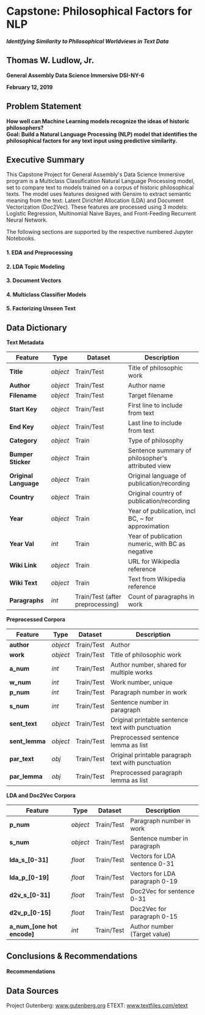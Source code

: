 # Capstone: Philosophical Factors for NLP
**_Identifying Similarity to Philosophical Worldviews in Text Data_**

## Thomas W. Ludlow, Jr.
**General Assembly Data Science Immersive DSI-NY-6**

**February 12, 2019**

## Problem Statement

**How well can Machine Learning models recognize the ideas of historic philosophers?**  
**Goal: Build a Natural Language Processing (NLP) model that identifies the philosophical factors for any text input using predictive similarity.**

## Executive Summary

This Capstone Project for General Assembly's Data Science Immersive program is a Multiclass Classification Natural Language Processing model, set to compare text to models trained on a corpus of historic philosophical texts.  The model uses features designed with Gensim to extract semantic meaning from the text: Latent Dirichlet Allocation (LDA) and Document Vectorization (Doc2Vec).  These features are processed using 3 models: Logistic Regression, Multinomial Naive Bayes, and Front-Feeding Recurrent Neural Network.  

The following sections are supported by the respective numbered Jupyter Notebooks.

#### 1. EDA and Preprocessing


#### 2. LDA Topic Modeling


#### 3. Document Vectors


#### 4. Multiclass Classifier Models


#### 5. Factorizing Unseen Text



## Data Dictionary

**Text Metadata**

|Feature|Type|Dataset|Description|
|---|---|---|---|
|**Title**|*object*|Train/Test|Title of philosophic work|
|**Author**|*object*|Train/Test|Author name|
|**Filename**|*object*|Train/Test|Target filename|
|**Start Key**|*object*|Train/Test|First line to include from text|
|**End Key**|*object*|Train/Test|Last line to include from text|
|**Category**|*object*|Train|Type of philosophy|
|**Bumper Sticker**|*object*|Train|Sentence summary of philosopher's attributed view|
|**Original Language**|*object*|Train|Original language of publication/recording|
|**Country**|*object*|Train|Original country of publication/recording|
|**Year**|*object*|Train|Year of publication, incl BC, ~ for approximation|
|**Year Val**|*int*|Train|Year of publication numeric, with BC as negative|
|**Wiki Link**|*object*|Train|URL for Wikipedia reference|
|**Wiki Text**|*object*|Train|Text from Wikipedia reference|
|**Paragraphs**|*int*|Train/Test (after preprocessing)|Count of paragraphs in work|

**Preprocessed Corpora**

|Feature|Type|Dataset|Description|
|---|---|---|---|
|**author**|*object*|Train/Test|Author|
|**work**|*object*|Train/Test|Title of philosophic work|
|**a_num**|*int*|Train/Test|Author number, shared for multiple works|
|**w_num**|*int*|Train/Test|Work number, unique|
|**p_num**|*int*|Train/Test|Paragraph number in work|
|**s_num**|*int*|Train/Test|Sentence number in paragraph|
|**sent_text**|*object*|Train/Test|Original printable sentence text with punctuation|
|**sent_lemma**|*object*|Train/Test|Preprocessed sentence lemma as list|
|**par_text**|*obj*|Train/Test|Original printable paragraph text with punctuation|
|**par_lemma**|*obj*|Train/Test|Preprocessed paragraph lemma as list|

**LDA and Doc2Vec Corpora**

|Feature|Type|Dataset|Description|
|---|---|---|---|
|**p_num**|*object*|Train/Test|Paragraph number in work|
|**s_num**|*object*|Train/Test|Sentence number in paragraph|
|**lda_s_\[0-31]**|*float*|Train/Test|Vectors for LDA sentence 0-31|
|**lda_p_\[0-19]**|*float*|Train/Test|Vectors for LDA paragraph 0-19|
|**d2v_s_\[0-31]**|*float*|Train/Test|Doc2Vec for sentence 0-31|
|**d2v_p_\[0-15]**|*float*|Train/Test|Doc2Vec for paragraph 0-15|
|**a_num_\[one hot encode]**|*int*|Train/Test|Author number (Target value)|


## Conclusions & Recommendations




#### Recommendations



## Data Sources

Project Gutenberg: www.gutenberg.org
ETEXT: www.textfiles.com/etext